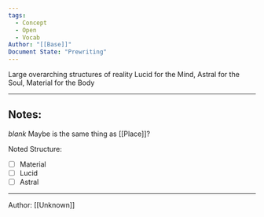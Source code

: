```yaml
---
tags:
  - Concept
  - Open
  - Vocab
Author: "[[Base]]"
Document State: "Prewriting"
---
```

Large overarching structures of reality
Lucid for the Mind, Astral for the Soul, Material for the Body
- - -
## Notes:
_blank_
Maybe is the same thing as [[Place]]?

Noted Structure:
- [ ] Material
- [ ] Lucid
- [ ] Astral
- - -
Author: [[Unknown]]